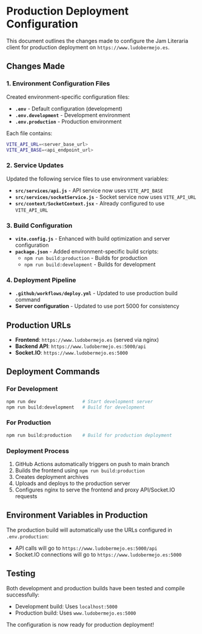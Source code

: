 # Production Deployment Configuration

This document outlines the changes made to configure the Jam Literaria client for production deployment on `https://www.ludobermejo.es`.

## Changes Made

### 1. Environment Configuration Files

Created environment-specific configuration files:

- **`.env`** - Default configuration (development)
- **`.env.development`** - Development environment
- **`.env.production`** - Production environment

Each file contains:
```bash
VITE_API_URL=<server_base_url>
VITE_API_BASE=<api_endpoint_url>
```

### 2. Service Updates

Updated the following service files to use environment variables:

- **`src/services/api.js`** - API service now uses `VITE_API_BASE`
- **`src/services/socketService.js`** - Socket service now uses `VITE_API_URL`  
- **`src/context/SocketContext.jsx`** - Already configured to use `VITE_API_URL`

### 3. Build Configuration

- **`vite.config.js`** - Enhanced with build optimization and server configuration
- **`package.json`** - Added environment-specific build scripts:
  - `npm run build:production` - Builds for production
  - `npm run build:development` - Builds for development

### 4. Deployment Pipeline

- **`.github/workflows/deploy.yml`** - Updated to use production build command
- **Server configuration** - Updated to use port 5000 for consistency

## Production URLs

- **Frontend**: `https://www.ludobermejo.es` (served via nginx)
- **Backend API**: `https://www.ludobermejo.es:5000/api`
- **Socket.IO**: `https://www.ludobermejo.es:5000`

## Deployment Commands

### For Development
```bash
npm run dev                 # Start development server
npm run build:development   # Build for development
```

### For Production
```bash
npm run build:production    # Build for production deployment
```

### Deployment Process

1. GitHub Actions automatically triggers on push to main branch
2. Builds the frontend using `npm run build:production`
3. Creates deployment archives
4. Uploads and deploys to the production server
5. Configures nginx to serve the frontend and proxy API/Socket.IO requests

## Environment Variables in Production

The production build will automatically use the URLs configured in `.env.production`:
- API calls will go to `https://www.ludobermejo.es:5000/api`
- Socket.IO connections will go to `https://www.ludobermejo.es:5000`

## Testing

Both development and production builds have been tested and compile successfully:
- Development build: Uses `localhost:5000`
- Production build: Uses `www.ludobermejo.es:5000`

The configuration is now ready for production deployment! 
